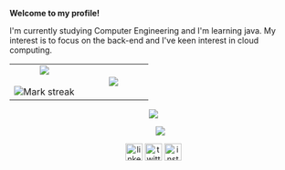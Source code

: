 **Welcome to my profile!**

<!--Intro start-->
I'm currently studying Computer Engineering and I'm learning java. My interest is to focus on the back-end and I've keen interest in cloud computing.
<!--Intro end-->

<!--- stats & Trophy (start) -->
<p align="center">
  <!--- stats (start) -->
<table align="center">
<tr border="none">
<td width="50%" align="center">
  
  <img  align="center"  src="https://github-readme-stats.vercel.app/api?username=m9tzin&theme=dark&show_icons=true&count_private=true" />
  <br></br>
  <img  title="🔥 Get streak stats for your profile at git.io/streak-stats" alt="Mark streak" src="https://github-readme-streak-stats.herokuapp.com/?user=1010nishant&theme=dark&hide_border=false" /> 
</td>

<td width="50%" align="center">

  <img  align="center"  src="https://github-readme-stats.anuraghazra1.vercel.app/api/top-langs/?username=m9tzin&theme=dark&hide_border=false&no-bg=true&no-frame=true&langs_count=10"/>
  
  </td>
</tr>
</table>
<!--- stats (end) -->

<!--horizontal divider(gradiant)-->
<img src="https://user-images.githubusercontent.com/73097560/115834477-dbab4500-a447-11eb-908a-139a6edaec5c.gif">

</p>        
<!--- stats (end) -->

<!--h1 without bottom border-->

<!--tech stack icons-->
<p align="center">
 <ul align="center">
  <a href="https://skillicons.dev">
    <img src="https://skillicons.dev/icons?i=arduino,c,cpp,discord,github,html,java,js,vscode,&perline=14" />
  </a>
   </ul>
</p>


<!--icons and links-->
<p align="center">
<a href="https://www.linkedin.com/in/matheusmrno/" target="blank"><img align="center" src="https://user-images.githubusercontent.com/88904952/234979284-68c11d7f-1acc-4f0c-ac78-044e1037d7b0.png" alt="linkedin" height="30" width="30" /></a>
<a href="https://twitter.com/m9tzin" target="blank"><img align="center" src="https://user-images.githubusercontent.com/88904952/234980676-61bfb021-ecc8-48f7-88e6-34c1b06c4a58.png" alt="twitter" height="30" width="30" /></a> 
<a href="https://www.instagram.com/matheusmrno/" target="blank"><img align="center" src="https://user-images.githubusercontent.com/88904952/234981169-2dd1e58f-4b7e-468c-8213-034ba62156c3.png" alt="instagram" height="30" width="30" /></a>

</p>

<!--- snake -->

